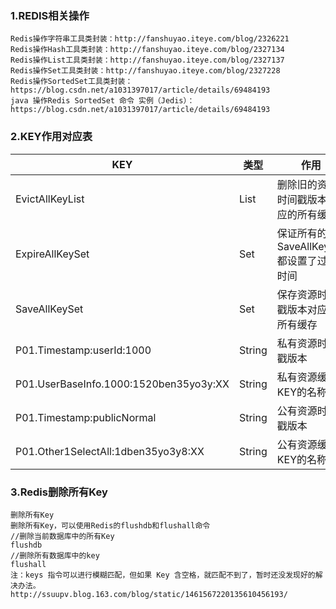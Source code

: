 ### 1.REDIS相关操作
```
Redis操作字符串工具类封装：http://fanshuyao.iteye.com/blog/2326221
Redis操作Hash工具类封装：http://fanshuyao.iteye.com/blog/2327134
Redis操作List工具类封装：http://fanshuyao.iteye.com/blog/2327137
Redis操作Set工具类封装：http://fanshuyao.iteye.com/blog/2327228
Redis操作SortedSet工具类封装：https://blog.csdn.net/a1031397017/article/details/69484193
java 操作Redis SortedSet 命令 实例（Jedis）：https://blog.csdn.net/a1031397017/article/details/69484193
```
### 2.KEY作用对应表
KEY |类型|作用
---|---|---
EvictAllKeyList | List| 删除旧的资源时间戳版本对应的所有缓存
ExpireAllKeySet | Set| 保证所有的SaveAllKeySet都设置了过期时间
SaveAllKeySet | Set| 保存资源时间戳版本对应的所有缓存
P01.Timestamp:userId:1000| String| 私有资源时间戳版本
P01.UserBaseInfo.1000:1520ben35yo3y:XX| String| 私有资源缓存KEY的名称
P01.Timestamp:publicNormal| String| 公有资源时间戳版本
P01.Other1SelectAll:1dben35yo3y8:XX| String| 公有资源缓存KEY的名称
### 3.Redis删除所有Key
```
删除所有Key
删除所有Key，可以使用Redis的flushdb和flushall命令
//删除当前数据库中的所有Key
flushdb
//删除所有数据库中的key
flushall
注：keys 指令可以进行模糊匹配，但如果 Key 含空格，就匹配不到了，暂时还没发现好的解决办法。
http://ssuupv.blog.163.com/blog/static/1461567220135610456193/
```